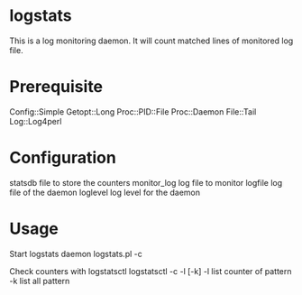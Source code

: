 logstats
========
This is a log monitoring daemon. It will count matched lines of 
monitored log file.

Prerequisite
============
  Config::Simple
  Getopt::Long
  Proc::PID::File
  Proc::Daemon
  File::Tail
  Log::Log4perl

Configuration
=============
  statsdb       file to store the counters
  monitor_log   log file to monitor
  logfile       log file of the daemon
  loglevel      log level for the daemon


Usage
=====
Start logstats daemon
  logstats.pl -c <config file>

Check counters with logstatsctl
  logstatsctl -c <config file> -l <pattern> [-k]
  -l <pattern>   list counter of pattern
  -k             list all pattern
